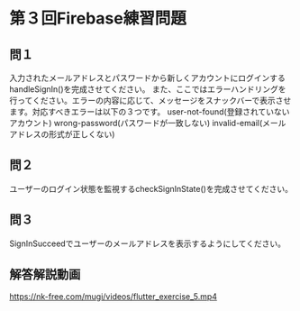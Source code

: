 # 第３回Firebase練習問題

## 問１
入力されたメールアドレスとパスワードから新しくアカウントにログインするhandleSignIn()を完成させてください。
また、ここではエラーハンドリングを行ってください。エラーの内容に応じて、メッセージをスナックバーで表示させます。対応すべきエラーは以下の３つです。
user-not-found(登録されていないアカウント)
wrong-password(パスワードが一致しない)
invalid-email(メールアドレスの形式が正しくない)

## 問２
ユーザーのログイン状態を監視するcheckSignInState()を完成させてください。

## 問３
SignInSucceedでユーザーのメールアドレスを表示するようにしてください。

## 解答解説動画
https://nk-free.com/mugi/videos/flutter_exercise_5.mp4
